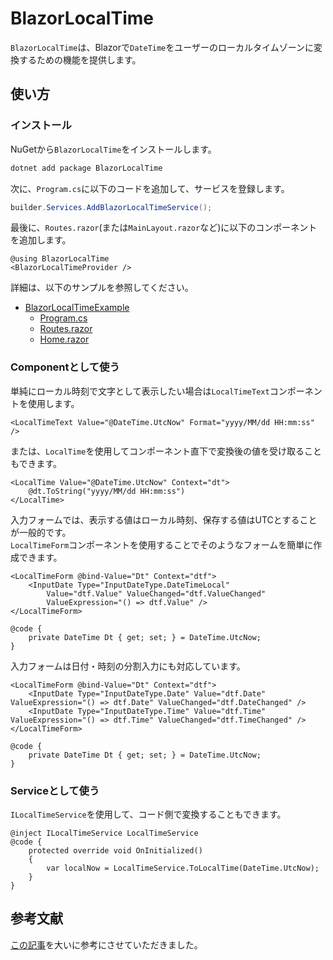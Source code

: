 # BlazorLocalTime

`BlazorLocalTime`は、Blazorで`DateTime`をユーザーのローカルタイムゾーンに変換するための機能を提供します。

## 使い方

### インストール
NuGetから`BlazorLocalTime`をインストールします。

```bash
dotnet add package BlazorLocalTime
```

次に、`Program.cs`に以下のコードを追加して、サービスを登録します。

```csharp
builder.Services.AddBlazorLocalTimeService();
```

最後に、`Routes.razor`(または`MainLayout.razor`など)に以下のコンポーネントを追加します。

```razor
@using BlazorLocalTime
<BlazorLocalTimeProvider />
```

詳細は、以下のサンプルを参照してください。
* [BlazorLocalTimeExample](./example/BlazorLocalTimeExample)
  * [Program.cs](./example/BlazorLocalTimeExample/Program.cs)
  * [Routes.razor](./example/BlazorLocalTimeExample/Components/Routes.razor)
  * [Home.razor](./example/BlazorLocalTimeExample/Components/Pages/Home.razor)

### Componentとして使う

単純にローカル時刻で文字として表示したい場合は`LocalTimeText`コンポーネントを使用します。

```razor
<LocalTimeText Value="@DateTime.UtcNow" Format="yyyy/MM/dd HH:mm:ss" />
```

または、`LocalTime`を使用してコンポーネント直下で変換後の値を受け取ることもできます。

```razor
<LocalTime Value="@DateTime.UtcNow" Context="dt">
    @dt.ToString("yyyy/MM/dd HH:mm:ss")
</LocalTime>
```

入力フォームでは、表示する値はローカル時刻、保存する値はUTCとすることが一般的です。  
`LocalTimeForm`コンポーネントを使用することでそのようなフォームを簡単に作成できます。

```razor
<LocalTimeForm @bind-Value="Dt" Context="dtf">
    <InputDate Type="InputDateType.DateTimeLocal"
        Value="dtf.Value" ValueChanged="dtf.ValueChanged"
        ValueExpression="() => dtf.Value" />
</LocalTimeForm>

@code {
    private DateTime Dt { get; set; } = DateTime.UtcNow;
}
```

入力フォームは日付・時刻の分割入力にも対応しています。

```razor
<LocalTimeForm @bind-Value="Dt" Context="dtf">
    <InputDate Type="InputDateType.Date" Value="dtf.Date" ValueExpression="() => dtf.Date" ValueChanged="dtf.DateChanged" />
    <InputDate Type="InputDateType.Time" Value="dtf.Time" ValueExpression="() => dtf.Time" ValueChanged="dtf.TimeChanged" />
</LocalTimeForm>

@code {
    private DateTime Dt { get; set; } = DateTime.UtcNow;
}
```

### Serviceとして使う
`ILocalTimeService`を使用して、コード側で変換することもできます。

```razor
@inject ILocalTimeService LocalTimeService
@code {
    protected override void OnInitialized()
    {
        var localNow = LocalTimeService.ToLocalTime(DateTime.UtcNow);
    }
}
```

## 参考文献

[この記事](https://www.meziantou.net/convert-datetime-to-user-s-time-zone-with-server-side-blazor-time-provider.htm)を大いに参考にさせていただきました。
